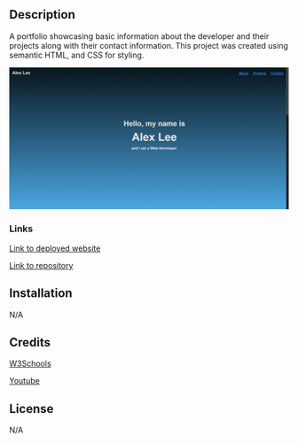 # <My Portfolio>

## Description

A portfolio showcasing basic information about the developer and their projects along with their contact information. This project was created using semantic HTML, and CSS for styling.

![screenshot](/screenshot.png)

### Links

[Link to deployed website](https://ayesslee.github.io/my-portfolio/)

[Link to repository](https://github.com/ayesslee/my-portfolio)

## Installation

N/A

## Credits

[W3Schools](https://www.w3schools.com/)

[Youtube](https://www.youtube.com/)


## License

N/A
